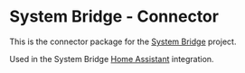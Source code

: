 # System Bridge - Connector

This is the connector package for the [System Bridge](https://github.com/timmo001/system-bridge) project.

Used in the System Bridge [Home Assistant](https://www.home-assistant.io/integrations/system_bridge) integration.

